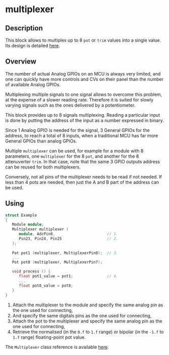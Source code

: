 # multiplexer

## Description

This block allows to multiplex up to 8 `pot` or `trim` values into a single value.
Its design is detailed [here](./design.md).


## Overview

The number of actual Analog GPIOs on an MCU is always very limited, and one can quickly
have more controls and CVs on their panel than the number of available Analog GPIOs.

Multiplexing multiple signals to one signal allows to overcome this problem, at the expense
of a slower reading rate. Therefore it is suited for slowly varying signals such as the ones
delivered by a potentiometer.

This block provides up to 8 signals multiplexing. Reading a particular input is done
by putting the address of the input as a number expressed in binary.

Since 1 Analog GPIO is needed for the signal, 3 General GPIOs for the address, to reach a total
of 8 inputs, when a traditional MCU has far more General GPIOs than analog GPIOs.

Multiple `multiplexer` can be used, for example for a module with 8 parameters,
one `multiplexer` for the 8 `pot`, and another for the 8 attenuverter `trim`.
In that case, note that the same 3 GPIO outputs address can be reused for both multiplexers.

Conversely, not all pins of the multiplexer needs to be read if not needed. If less than 4 pots
are needed, then just the A and B part of the address can be used.


## Using

```c++
struct Example
{
   Module module;
   Multiplexer multiplexer (
      module, AdcPin0,                       // 1.
      Pin23, Pin24, Pin25                    // 2.
   );
   
   Pot pot1 (multiplexer, MultiplexerPin0);  // 3.
   ...
   Pot pot8 (multiplexer, MultiplexerPin7);

   void process () {
      float pot1_value = pot1;               // 4.
      ...
      float pot8_value = pot8;
   }
}
```

1. Attach the multiplexer to the module and specify the same analog pin
   as the one used for connecting,
2. And specify the same digitals pins as the one used for connecting,
3. Attach the pot to the multiplexer and specify the same analog pin
   as the one used for connecting,
4. Retrieve the normalised (in the  `0.f` to `1.f` range) or bipolar (in the `-1.f` to `1.f` range)
   floating-point pot value.

The `Multiplexer` class reference is available [here](./reference.md).
